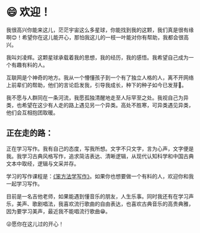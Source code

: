 # 😄 欢迎！

我很高兴你能来这儿，茫茫宇宙这么多星球，你能找到我的这颗，我们真是很有缘啊😊！希望你在这儿能开心，那怕我这儿的一枝一叶能对你有帮助，我都会很高兴。

我叫刘凌辉。这颗星球承载着我的思想，我的经历，我的感悟。我希望自己成为一个有趣有料的人。

互联网是个神奇的地方。我从一个懵懂孩子到一个有了独立人格的人，离不开网络上前辈们的帮助，他们的言论启发我，引导我成长，种下的种子如今已发芽🌱。

我不愿与人群同在一条河流，我愿孤独清醒地走至人际罕至之处。我视自己为异类，也希望在这少有人走的路上遇见另一个异类。高处不胜寒，可异类遇见异类，他们会互相抱团取暖。

## 正在走的路：

正在学习写作。我有自己的态度，写我所想。文字不只文字，言为心声，文字便是我。我学习古典风格写作，追求简洁表达、清晰逻辑，从现代认知科学和中国古典文本中取经，逻辑与文采并存。

学习的写作课程是：[《笨方法学写作》](https://learnwritingthehardway.cn/)。如果你也想要做一个有料的人，欢迎你和我一起学习写作。

目前是一名吉他老师，如果能遇到懂音乐的朋友，人生乐事。同时我还有在学习声乐，美声、歌剧唱法，我喜欢流行歌曲的自由表达，也喜欢古典音乐的高贵典雅，因为要学习美声，最近我不能唱流行歌曲😁。

😜愿你在这儿过的开心！






